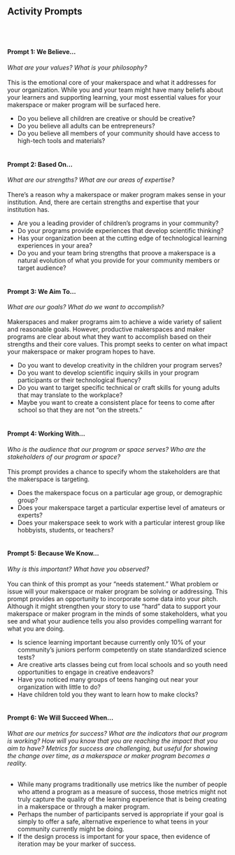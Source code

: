 ## Activity Prompts
 <br/><br/>
#### Prompt 1: We Believe... 
*What are your values? What is your philosophy?*
 <br/><br/>
This is the emotional core of your makerspace and what it addresses for your organization. While you and your team might have many beliefs about your learners and supporting learning, your most essential values for your makerspace or maker program will be surfaced here. 
* Do you believe all children are creative or should be creative?
* Do you believe all adults can be entrepreneurs?
* Do you believe all members of your community should have access to high-tech tools and materials?
<br/><br/>
#### Prompt 2: Based On...
*What are our strengths? What are our areas of expertise?*
<br/><br/>
There’s a reason why a makerspace or maker program makes sense in your institution. And, there are certain strengths and expertise that your institution has.
* Are you a leading provider of children’s programs in your community?
* Do your programs provide experiences that develop scientific thinking?
* Has your organization been at the cutting edge of technological learning experiences in your area?
* Do you and your team bring strengths that proove a makerspace is a natural evolution of what you provide for your community members or target audience?
<br/><br/>
#### Prompt 3: We Aim To...
*What are our goals? What do we want to accomplish?*
<br/><br/>
Makerspaces and maker programs aim to achieve a wide variety of salient and reasonable goals. However, productive makerspaces and maker programs are clear about what they want to accomplish based on their strengths and their core values. This prompt seeks to center on what impact your makerspace or maker program hopes to have.
* Do you want to develop creativity in the children your program serves?
* Do you want to develop scientific inquiry skills in your program participants or their technological fluency?
* Do you want to target specific technical or craft skills for young adults that may translate to the workplace?
* Maybe you want to create a consistent place for teens to come after school so that they are not “on the streets.”
<br/><br/>
#### Prompt 4: Working With...
*Who is the audience that our program or space serves? Who are the stakeholders of our program or space?*
<br/><br/>
This prompt provides a chance to specify whom the stakeholders are that the makerspace is targeting.
* Does the makerspace focus on a particular age group, or demographic group?
* Does your makerspace target a particular expertise level of amateurs or experts?
* Does your makerspace seek to work with a particular interest group like hobbyists, students, or teachers?
<br/><br/>
#### Prompt 5: Because We Know...
*Why is this important? What have you observed?*
<br/><br/>
You can think of this prompt as your “needs statement.” What problem or issue will your makerspace or maker program be solving or addressing. This prompt provides an opportunity to incorporate some data into your pitch.  Although it might strengthen your story to use “hard” data to support your makerspace or maker program in the minds of some stakeholders, what you see and what your audience tells you also provides compelling warrant for what you are doing.
* Is science learning important because currently only 10% of your community’s juniors perform competently on state standardized science tests?
* Are creative arts classes being cut from local schools and so youth need opportunities to engage in creative endeavors?
* Have you noticed many groups of teens hanging out near your organization with little to do?
* Have children told you they want to learn how to make clocks?
<br/><br/>
#### Prompt 6: We Will Succeed When...
*What are our metrics for success? What are the indicators that our program is working? How will you know that you are reaching the impact that you aim to have? Metrics for success are challenging, but useful for showing the change over time, as a makerspace or maker program becomes a reality.*
<br/><br/>
* While many programs traditionally use metrics like the number of people who attend a program as a measure of success, those metrics might not truly capture the quality of the learning experience that is being creating in a makerspace or through a maker program.
* Perhaps the number of participants served is appropriate if your goal is simply to offer a safe, alternative experience to what teens in your community currently might be doing.
* If the design process is important for your space, then evidence of iteration may be your marker of success.

